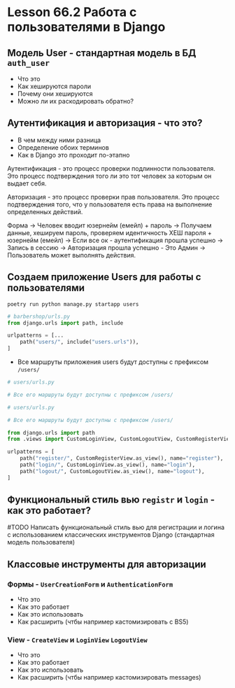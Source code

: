 # Lesson 66.2 Работа с пользователями в Django

## Модель User - стандартная модель в БД `auth_user`
- Что это
- Как хешируются пароли
- Почему они хешируются
- Можно ли их раскодировать обратно?

## Аутентификация и авторизация - что это?

- В чем между ними разница
- Определение обоих терминов
- Как в Django это проходит по-этапно


Аутентификация - это процесс проверки подлинности пользователя. Это процесс подтверждения того ли это тот человек за которым он выдает себя.

Авторизация - это процесс проверки прав пользователя. Это процесс подтверждения того, что у пользователя есть права на выполнение определенных действий.

Форма -> Человек вводит юзернейм (емейл) + пароль -> Получаем данные, хешируем пароль, проверяем идентичность ХЕШ пароля + юзернейм (емейл) -> Если все ок - аутентификация прошла успешно -> Запись в сессию -> Авторизация прошла успешно - Это Админ -> Пользователь может выполнять действия.

## Создаем приложение Users для работы с пользователями

`poetry run python manage.py startapp users`

```python
# barbershop/urls.py
from django.urls import path, include

urlpatterns = [...
    path("users/", include("users.urls")),
]
```

- Все маршруты приложения users будут доступны с префиксом `/users/`

```python
# users/urls.py

# Все его маршруты будут доступны с префиксом /users/

# users/urls.py

# Все его маршруты будут доступны с префиксом /users/

from django.urls import path
from .views import CustomLoginView, CustomLogoutView, CustomRegisterView

urlpatterns = [
    path("register/", CustomRegisterView.as_view(), name="register"),
    path("login/", CustomLoginView.as_view(), name="login"),
    path("logout/", CustomLogoutView.as_view(), name="logout"),
]
```





## Функциональный стиль вью `registr` и `login` - как это работает?

#TODO Написать функциональный стиль вью для регистрации и логина с использованием классических инструментов Django (стандартная модель пользователя)

## Классовые инструменты для авторизации

### Формы - `UserCreationForm` и `AuthenticationForm`
- Что это
- Как это работает
- Как это использовать
- Как расширить (чтбы например кастомизировать с BS5)

### View - `CreateView` и `LoginView` `LogoutView`
- Что это
- Как это работает
- Как это использовать
- Как расширить (чтбы например кастомизировать messages)